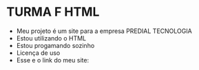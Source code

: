 # TURMA F HTML
- Meu projeto é um site para a empresa PREDIAL TECNOLOGIA
- Estou utilizando o HTML
- Estou progamando sozinho 
- Licença de uso
- Esse e o link do meu site:        
